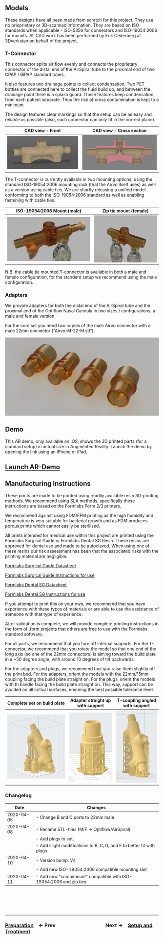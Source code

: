 ## Models

These designs have all been made from scratch for this project. They use no prioprietary or 3D-scanned information. They are based on ISO standards when applicable - ISO-5356 for connectors and ISO-19054:2006 for mounts. All CAD work has been performed by Erik Cederberg at 3Dverkstan on behalf of the project.

### T-Connector

This connector splits air flow evenly and connects the proprietary connector of the distal end of the AirSpiral tube to the proximal end of two CPAP / BiPAP standard tubes.

It also features two drainage points to collect condensation. Two PET bottles are connected here to collect the fluid build up, and between the drainage point there is a splash guard. These features keep condensation from each patient separate. Thus the risk of cross contamination is kept to a minimum.

The design features clear markings so that the setup can be as easy and reliable as possible (also, each connector can only fit in the correct place).

|                                                 CAD view - Front                                                 | CAD view - Cross section                                                                                              |
| :--------------------------------------------------------------------------------------------------------------: | --------------------------------------------------------------------------------------------------------------------- |
| ![T-Shaped Connector Shell](../../Meta/Schematics%20and%20Renders/Sideview_v3.png 'CAD view T-Shaped Connector') | ![T-Shaped Connector Cross Section](../../Meta/Schematics%20and%20Renders/Cutaway_v3.png 'Cross Section T-connector') |

The T-connector is currently available in two mounting options, using the standard ISO-19054:2006 mounting rack (that the Airvo itself uses) as well as a version using cable ties. We are shortly releasing a unified model conforming to both the ISO-19054:2006 standard as well as enabling fastening with cable ties.

|                                         ISO-19054:2006 Mount (male)                                          | Zip tie mount (female)                                                                                                 |
| :----------------------------------------------------------------------------------------------------------: | ---------------------------------------------------------------------------------------------------------------------- |
| ![T-Connector back ISO-mount](../../Meta/Schematics%20and%20Renders/T-back.png 'T-Connector back ISO-mount') | ![T-Connector back cable tie mount](../../Meta/Schematics%20and%20Renders/T-alt-Back.png 'T-Connector back ISO-mount') |

N.B. the cable tie mounted T-connector is available in both a male and female configuration, for the standard setup we recommend using the male configuration.

### Adapters

We provide adapters for both the distal end of the AirSpiral tube and the proximal end of the Optiflow Nasal Cannula in two sizes / configurations, a male and female version.

For the core set you need two copies of the male Airvo connector with a male 22mm connector ("Airvo-M-22-M.stl")

![All adapters](../../Meta/Schematics%20and%20Renders/Adapters_All.png 'All adapters')

## Demo

This AR demo, only available on iOS, shows the 3D printed parts (for a standard setup) in actual size in Augmented Reality. Launch the demo by opening the link using an iPhone or iPad.

## [Launch AR-Demo](https://github.com/hessius/HFNOsplitter/blob/master/Meta/Other/Complete%20Set%20-%20Orientation.usdz?raw=true)

## Manufacturing Instructions

These prints are made to be printed using readily available resin 3D-printing methods. We recommend using SLA methods, specifically these instructions are based on the Formlabs Form 2/3 printers.

We recommend against using FDM/FFM printing as the high humidity and temperature is very suitable for bacterial growth and as FDM produces porous prints which cannot easily be sterilised.

All prints intended for medical use within this project are printed using the Formlabs Surgical Guide or Formlabs Dental SG Resin. These resins are approved for dental use and made to be autoclaved. When using one of these resins our risk assessment has been that the associated risks with the printing material are negligible.

[Formlabs Surgical Guide Datasheet](https://dental-media.formlabs.com/datasheets/SugicalGuideTechnicalDataSheet-101.pdf)

[Formlabs Surgical Guide Instructions for use](https://dental-media.formlabs.com/filer_public/56/69/566945b9-11c8-417a-a3e2-e88ec38668f5/surgicalguideifu.pdf)

[Formlabs Dental SG Datasheet](https://formlabs-media.formlabs.com/datasheets/DentalSG-DataSheet.pdf)

[Formlabs Dental SG Instructions for use](https://media.formlabs.com/m/1a0daf305c310d9d/original/-ENUS-Dental-SG-Instructions-for-Use.pdf)

If you attempt to print this on your own, we recommend that you have experience with these types of materials or are able to use the assistance of someone with that type of experience.

After validation is complete, we will provide complete printing instructions in the form of .form projects that others are free to use with the Formlabs standard software.

For all parts, we recommend that you turn off internal supports. For the T-connector, we recommend that you rotate the model so that one end of the long axis (so one of the 22mm connectors) is aiming toward the build plate in a ~50 degree angle, with around 10 degrees of tilt backwards.

For the adapters and plugs, we recommend that you raise them slightly off the print bed. For the adapters, orient the models with the 22mm/15mm coupling facing the build plate straight on. For the plugs, orient the models with th handle facing the build plate straight on. This way, support can be avoided on all critical surfaces, ensuring the best possible tolerance level.

| Complete set on build plate                                                                                                                  | Adapter straight up with support                                                                                                       | T-coupling angled with support                                                                                           |
| -------------------------------------------------------------------------------------------------------------------------------------------- | -------------------------------------------------------------------------------------------------------------------------------------- | ------------------------------------------------------------------------------------------------------------------------ |
| ![One complete set on a build plate](../../Meta/Schematics%20and%20Renders/Buildplate-one-set-Form3.png 'One complete set on a build plate') | ![Adapter straight up with support](../../Meta/Schematics%20and%20Renders/adapter-with-support.png 'Adapter straight up with support') | ![T-Coupling angled with support](../../Meta/Schematics%20and%20Renders/T-coupling.png 'T-Coupling angled with support') |

### Changelog

| **Date**   | **Changes**                                                           |
| ---------- | --------------------------------------------------------------------- |
| 2020-04-05 | - Change B and C ports to 22mm male                                   |
| 2020-04-08 | - Rename STL-files (M/F -> Optiflow/AirSpiral)                        |
|            | - Add plugs to set.                                                   |
|            | - Add slight modifications to B, C, D, and E to better fit with plugs |
| 2020-04-10 | - Version bump: V4                                                    |
|            | - Add new ISO-19054:2006 compatible mounting slot                     |
| 2020-04-11 | - Add new "combimount" compatible with ISO-19054:2006 and zip ties    |  |

<br /><br /><br /><br />

---

### [**Preparation**](02%20Preparation.md)&emsp;← Prev&emsp;&emsp;&emsp;&emsp;&emsp;&emsp;&emsp;&emsp;&emsp;&emsp;Next →&emsp;[**Setup and Treatment**](04%20Setup%20and%20Treatment.md)
